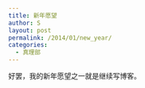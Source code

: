 ```yaml
---
title: 新年愿望
author: S
layout: post
permalink: /2014/01/new_year/
categories:
  - 真理部
---
```

好罢，我的新年愿望之一就是继续写博客。